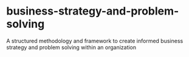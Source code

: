 # business-strategy-and-problem-solving
A structured methodology and framework to create informed business strategy and problem solving within an organization

